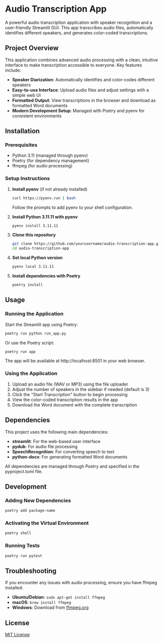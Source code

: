 # Audio Transcription App

A powerful audio transcription application with speaker recognition and a user-friendly Streamlit GUI. This app transcribes audio files, automatically identifies different speakers, and generates color-coded transcriptions.

## Project Overview

This application combines advanced audio processing with a clean, intuitive interface to make transcription accessible to everyone. Key features include:

- **Speaker Diarization**: Automatically identifies and color-codes different speakers
- **Easy-to-use Interface**: Upload audio files and adjust settings with a simple web UI
- **Formatted Output**: View transcriptions in the browser and download as formatted Word documents
- **Modern Development Setup**: Managed with Poetry and pyenv for consistent environments

## Installation

### Prerequisites

- Python 3.11 (managed through pyenv)
- Poetry (for dependency management)
- ffmpeg (for audio processing)

### Setup Instructions

1. **Install pyenv** (if not already installed)
   ```bash
   curl https://pyenv.run | bash
   ```
   Follow the prompts to add pyenv to your shell configuration.

2. **Install Python 3.11.11 with pyenv**
   ```bash
   pyenv install 3.11.11
   ```

3. **Clone this repository**
   ```bash
   git clone https://github.com/yourusername/audio-transcription-app.git
   cd audio-transcription-app
   ```

4. **Set local Python version**
   ```bash
   pyenv local 3.11.11
   ```

5. **Install dependencies with Poetry**
   ```bash
   poetry install
   ```

## Usage

### Running the Application

Start the Streamlit app using Poetry:

```bash
poetry run python run_app.py
```

Or use the Poetry script:

```bash
poetry run app
```

The app will be available at http://localhost:8501 in your web browser.

### Using the Application

1. Upload an audio file (WAV or MP3) using the file uploader
2. Adjust the number of speakers in the sidebar if needed (default is 3)
3. Click the "Start Transcription" button to begin processing
4. View the color-coded transcription results in the app
5. Download the Word document with the complete transcription

## Dependencies

This project uses the following main dependencies:

- **streamlit**: For the web-based user interface
- **pydub**: For audio file processing
- **SpeechRecognition**: For converting speech to text
- **python-docx**: For generating formatted Word documents

All dependencies are managed through Poetry and specified in the pyproject.toml file.

## Development

### Adding New Dependencies

```bash
poetry add package-name
```

### Activating the Virtual Environment

```bash
poetry shell
```

### Running Tests

```bash
poetry run pytest
```

## Troubleshooting

If you encounter any issues with audio processing, ensure you have ffmpeg installed:

- **Ubuntu/Debian**: `sudo apt-get install ffmpeg`
- **macOS**: `brew install ffmpeg`
- **Windows**: Download from [ffmpeg.org](https://ffmpeg.org/download.html)

## License

[MIT License](LICENSE)
